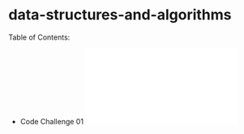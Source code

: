 # data-structures-and-algorithms

Table of Contents:
- Code Challenge 01 ![](/code401challenges/ArrayReverse.java)
